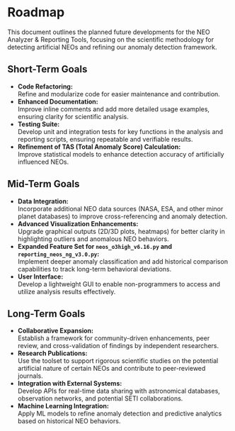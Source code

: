 # Roadmap

This document outlines the planned future developments for the NEO Analyzer & Reporting Tools, focusing on the scientific methodology for detecting artificial NEOs and refining our anomaly detection framework.

## Short-Term Goals
- **Code Refactoring:**  
  Refine and modularize code for easier maintenance and contribution.
- **Enhanced Documentation:**  
  Improve inline comments and add more detailed usage examples, ensuring clarity for scientific analysis.
- **Testing Suite:**  
  Develop unit and integration tests for key functions in the analysis and reporting scripts, ensuring repeatable and verifiable results.
- **Refinement of TAS (Total Anomaly Score) Calculation:**  
  Improve statistical models to enhance detection accuracy of artificially influenced NEOs.

## Mid-Term Goals
- **Data Integration:**  
  Incorporate additional NEO data sources (NASA, ESA, and other minor planet databases) to improve cross-referencing and anomaly detection.
- **Advanced Visualization Enhancements:**  
  Upgrade graphical outputs (2D/3D plots, heatmaps) for better clarity in highlighting outliers and anomalous NEO behaviors.
- **Expanded Feature Set for `neos_o3high_v6.16.py` and `reporting_neos_ng_v3.0.py`:**  
  Implement deeper anomaly classification and add historical comparison capabilities to track long-term behavioral deviations.
- **User Interface:**  
  Develop a lightweight GUI to enable non-programmers to access and utilize analysis results effectively.

## Long-Term Goals
- **Collaborative Expansion:**  
  Establish a framework for community-driven enhancements, peer review, and cross-validation of findings by independent researchers.
- **Research Publications:**  
  Use the toolset to support rigorous scientific studies on the potential artificial nature of certain NEOs and contribute to peer-reviewed journals.
- **Integration with External Systems:**  
  Develop APIs for real-time data sharing with astronomical databases, observation networks, and potential SETI collaborations.
- **Machine Learning Integration:**  
  Apply ML models to refine anomaly detection and predictive analytics based on historical NEO behaviors.
